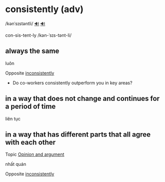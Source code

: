 # consistently (adv)

/kənˈsɪstəntli/ [🔊](https://www.oxfordlearnersdictionaries.com/media/english/uk_pron/x/xco/xcons/xconsistently__gb_1.mp3) [🔊](https://www.oxfordlearnersdictionaries.com/media/english/us_pron/x/xco/xcons/xconsistently__us_1.mp3)

con-sis-tent-ly /kən-ˈsɪs-tənt-li/

## always the same

luôn

Opposite [inconsistently]()

- Do co-workers consistently outperform you in key areas?

## in a way that does not change and continues for a period of time

liên tục

## in a way that has different parts that all agree with each other

Topic [Opinion and argument](../topics/opinion-and-argument.md#opinion--argument)

nhất quán

Opposite [inconsistently]()